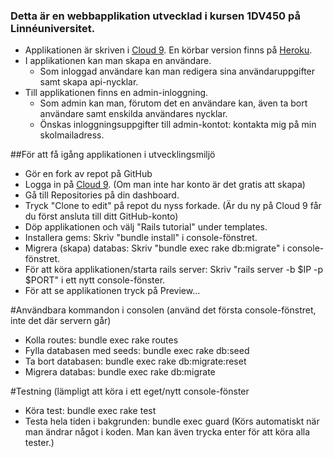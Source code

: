### Detta är en webbapplikation utvecklad i kursen 1DV450 på Linnéuniversitet.
* Applikationen är skriven i [Cloud 9](http://www.c9.io). En körbar version finns på [Heroku](https://webbramverk.herokuapp.com/).
* I applikationen kan man skapa en användare. 
    * Som inloggad användare kan man redigera sina användaruppgifter samt skapa api-nycklar.
* Till applikationen finns en admin-inloggning.
    * Som admin kan man, förutom det en användare kan, även ta bort användare samt enskilda användares nycklar.
    * Önskas inloggningsuppgifter till admin-kontot: kontakta mig på min skolmailadress.

##För att få igång applikationen i utvecklingsmiljö
* Gör en fork av repot på GitHub
* Logga in på [Cloud 9](http://www.c9.io). (Om man inte har konto är det gratis att skapa)
* Gå till Repositories på din dashboard.
* Tryck "Clone to edit" på repot du nyss forkade. (Är du ny på Cloud 9 får du först ansluta till ditt GitHub-konto)
* Döp applikationen och välj "Rails tutorial" under templates.
* Installera gems: Skriv "bundle install" i console-fönstret.
* Migrera (skapa) databas: Skriv "bundle exec rake db:migrate" i console-fönstret.
* För att köra applikationen/starta rails server: Skriv "rails server -b $IP -p $PORT" i ett nytt console-fönster.
* För att se applikationen tryck på Preview...

#Användbara kommandon i consolen (använd det första console-fönstret, inte det där servern går)
* Kolla routes: bundle exec rake routes
* Fylla databasen med seeds: bundle exec rake db:seed
* Ta bort databasen: bundle exec rake db:migrate:reset
* Migrera databas: bundle exec rake db:migrate

#Testning (lämpligt att köra i ett eget/nytt console-fönster
* Köra test:  bundle exec rake test
* Testa hela tiden i bakgrunden: bundle exec guard (Körs automatiskt när man ändrar något i koden. Man kan även trycka enter för att köra alla tester.)

